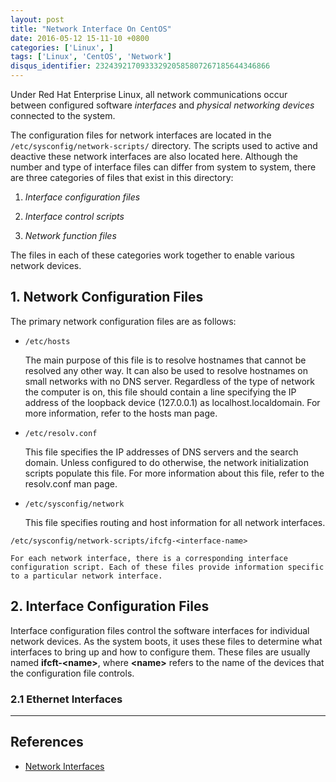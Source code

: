 ```yaml
---
layout: post
title: "Network Interface On CentOS"
date: 2016-05-12 15-11-10 +0800
categories: ['Linux', ]
tags: ['Linux', 'CentOS', 'Network']
disqus_identifier: 232439217093332920585807267185644346866
---
```

Under Red Hat Enterprise Linux, all network communications occur between configured software *interfaces* and *physical networking devices* connected to the system.

The configuration files for network interfaces are located in the `/etc/sysconfig/network-scripts/` directory. The scripts used to active and deactive these network interfaces are also located here. Although the number and type of interface files can differ from system to system, there are three categories of files that exist in this directory:

1. *Interface configuration files*

2. *Interface control scripts*

3. *Network function files*

The files in each of these categories work together to enable various network devices. 

## 1. Network Configuration Files

The primary network configuration files are as follows:

* `/etc/hosts`

    The main purpose of this file is to resolve hostnames that cannot be resolved any other way. It can also be used to resolve hostnames on small networks with no DNS server. Regardless of the type of network the computer is on, this file should contain a line specifying the IP address of the loopback device (127.0.0.1) as localhost.localdomain. For more information, refer to the hosts man page.

* `/etc/resolv.conf`

    This file specifies the IP addresses of DNS servers and the search domain. Unless configured to do otherwise, the network initialization scripts populate this file. For more information about this file, refer to the resolv.conf man page.

* `/etc/sysconfig/network`

    This file specifies routing and host information for all network interfaces.

`/etc/sysconfig/network-scripts/ifcfg-<interface-name>`

    For each network interface, there is a corresponding interface configuration script. Each of these files provide information specific to a particular network interface.

## 2. Interface Configuration Files

Interface configuration files control the software interfaces for individual network devices. As the system boots, it uses these files to determine what interfaces to bring up and how to configure them. These files are usually named **ifcft-&lt;name&gt;**, where **&lt;name&gt;** refers to the name of the devices that the configuration file controls.

### 2.1 Ethernet Interfaces

* * *
## References

* [Network Interfaces](https://www.centos.org/docs/5/html/5.1/Deployment_Guide/ch-networkscripts.html)
